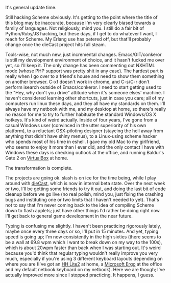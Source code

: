 It's general update time.

Still hacking Scheme obviously. It's getting to the point where the title of this blog may be inaccurate, because I'm very clearly biased towards a family of languages. Not religiously, mind you. I still do a fair bit of Python/Ruby/JS hacking, but these days, if I get to do whatever I want, I reach for Scheme. My Erlang use has petered off, but that'll probably change once the dieCast project hits full steam.

Tools-wise, not much new, just incremental changes. Emacs/GIT/conkeror is still my development environment of choice, and it hasn't fucked me over yet, so I'll keep it. The only change has been commenting out NXHTML mode (whose PHP support was pretty shit in any case). The hardest part is really when I go over to a friend's house and need to show them something on another browser. C-xf doesn't work in chrome, and C-s/C-r don't perform isearch outside of Emacs/conkeror. I need to start getting used to the "Hey, why don't you drive" attitude when it's someone elses' machine. I haven't considered learning other shortcuts, just in case you care; all of my computers run linux these days, and they all have my standards on them. I'll always have my netbook with me, and my desktop at home, so there's really no reason for me to try to further habituate the standard Windows/OS X hotkeys. It's kind of weird actually. Inside of four years, I've gone from a casual Windows user (convinced in the utter superiority of his own platform), to a reluctant OSX-piloting designer (stayeing the hell away from anything that didn't have shiny menus), to a Linux-using scheme hacker who spends most of his time in eshell. I gave my old Mac to my girlfriend, who seems to enjoy it more than I ever did, and the only contact I have with Windows these days is checking outlook at the office, and running Baldur's Gate 2 on [VirtualBox](http://www.virtualbox.org/) at home.

The transformation is complete.

The projects are going ok. slash is on ice for the time being, while I play around with [dieCast](http://diecastgames.blogspot.com/), which is now in internal beta state. Over the next week or two, I'll be getting some friends to try it out, and doing the last bit of code cleanup before we go live (no real polish, mind you, just fixing the crashing bugs and instituting one or two limits that I haven't needed to yet). That's not to say that I'm never coming back to the idea of compiling Scheme down to flash applets; just have other things I'd rather be doing right now. I'll get back to general game development in the near future.

Typing is confusing me slightly. I haven't been practicing rigorously lately, maybe once every three days or so, I'll put in 15 minutes. And yet, typing speed is going up; I'm now consistently in the high sixties (there seems to be a wall at 69.8 wpm which I want to break down on my way to the 100s), which is about 20wpm faster than back when I was starting out. It's weird because you'd think that regular typing wouldn't really improve you very much, especially if you're using 3 different keyboard layouts depending on where you are (I've got an [HH Lite2](http://www.fentek-ind.com/happyhacking.htm) at home, a [Microsoft Ergo](http://www.amazon.com/Microsoft-Natural-Ergo-Keyboard-4000/dp/B000A6PPOK) at the office and my default netbook keyboard on my netbook). Here we are though; I've actually improved more since I stopped practicing. It happens, I guess.
